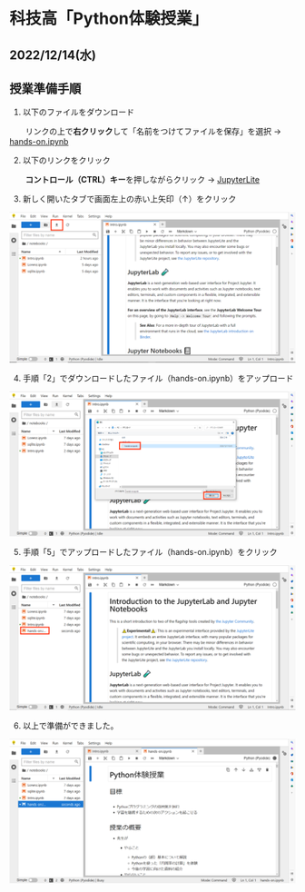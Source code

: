 # 科技高「Python体験授業」
2022/12/14(水)
---
## 授業準備手順

1. 以下のファイルをダウンロード

&emsp;　リンクの上で**右クリック**して「名前をつけてファイルを保存」を選択 → <a href="https://raw.githubusercontent.com/kim-kic/kagi-hs/main/hands-on.ipynb" download="hands-on.ipynb">hands-on.ipynb</a>

2. 以下のリンクをクリック

&emsp;　**コントロール（CTRL）キー**を押しながらクリック → [JupyterLite](https://jupyter.org/try-jupyter/lab/)

3. 新しく開いたタブで画面左上の赤い上矢印（↑）をクリック

![2_open_jupyterlab.png](fig_readme//2_open_jupyterlab.png)

4. 手順「2」でダウンロードしたファイル（hands-on.ipynb）をアップロード

![3_upload_ipynb.png](fig_readme//3_upload_ipynb.png)

5. 手順「5」でアップロードしたファイル（hands-on.ipynb）をクリック

![4_open_ipynb.png](fig_readme//4_open_ipynb.png)

6. 以上で準備ができました。

![5_done.png](fig_readme//5_done.png)

